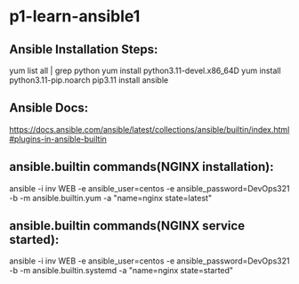 # p1-learn-ansible1

Ansible Installation Steps:
----------------------------
yum list all | grep python
yum install python3.11-devel.x86_64D
yum install python3.11-pip.noarch
pip3.11 install ansible

Ansible Docs:
--------------
https://docs.ansible.com/ansible/latest/collections/ansible/builtin/index.html#plugins-in-ansible-builtin

ansible.builtin commands(NGINX installation):
--------------------------------------------
ansible -i inv WEB -e ansible_user=centos -e  ansible_password=DevOps321 -b -m ansible.builtin.yum -a "name=nginx state=latest"

ansible.builtin commands(NGINX service started):
------------------------------------------------
ansible -i inv WEB -e ansible_user=centos -e  ansible_password=DevOps321 -b -m ansible.builtin.systemd -a "name=nginx state=started"

